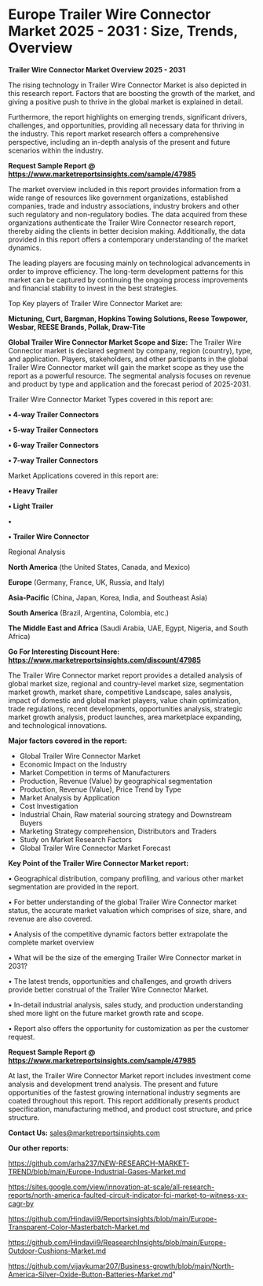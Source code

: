 # Europe Trailer Wire Connector Market 2025 - 2031 : Size, Trends, Overview

<Strong> Trailer Wire Connector Market Overview 2025 - 2031</strong>

The rising technology in Trailer Wire Connector Market is also depicted in this research report. Factors that are boosting the growth of the market, and giving a positive push to thrive in the global market is explained in detail.

Furthermore, the report highlights on emerging trends, significant drivers, challenges, and opportunities, providing all necessary data for thriving in the industry. This report market research offers a comprehensive perspective, including an in-depth analysis of the present and future scenarios within the industry.

<strong>Request Sample Report @ <a href=https://www.marketreportsinsights.com/sample/47985>https://www.marketreportsinsights.com/sample/47985</a></strong>

The market overview included in this report provides information from a wide range of resources like government organizations, established companies, trade and industry associations, industry brokers and other such regulatory and non-regulatory bodies. The data acquired from these organizations authenticate the Trailer Wire Connector research report, thereby aiding the clients in better decision making. Additionally, the data provided in this report offers a contemporary understanding of the market dynamics.

The leading players are focusing mainly on technological advancements in order to improve efficiency. The long-term development patterns for this market can be captured by continuing the ongoing process improvements and financial stability to invest in the best strategies.

Top Key players of Trailer Wire Connector Market are:

<strong>Mictuning, Curt, Bargman, Hopkins Towing Solutions, Reese Towpower, Wesbar, REESE Brands, Pollak, Draw-Tite</strong>

<strong><b>Global Trailer Wire Connector Market Scope and Size:</b></strong>
The Trailer Wire Connector market is declared segment by company, region (country), type, and application. Players, stakeholders, and other participants in the global Trailer Wire Connector market will gain the market scope as they use the report as a powerful resource. The segmental analysis focuses on revenue and product by type and application and the forecast period of 2025-2031.

Trailer Wire Connector Market Types covered in this report are:

<strong>•  4-way Trailer Connectors

•  5-way Trailer Connectors

•  6-way Trailer Connectors

•  7-way Trailer Connectors</strong>

Market Applications covered in this report are:

<strong>•  Heavy Trailer

•  Light Trailer

•  

•  Trailer Wire Connector</strong> 

Regional Analysis

<strong>North America</strong> (the United States, Canada, and Mexico)

<strong>Europe</strong> (Germany, France, UK, Russia, and Italy)

<strong>Asia-Pacific</strong> (China, Japan, Korea, India, and Southeast Asia)

<strong>South America</strong> (Brazil, Argentina, Colombia, etc.)

<strong>The Middle East and Africa</strong> (Saudi Arabia, UAE, Egypt, Nigeria, and South Africa)

<strong>Go For Interesting Discount Here: <a href=https://www.marketreportsinsights.com/discount/47985>https://www.marketreportsinsights.com/discount/47985</a></strong>

The Trailer Wire Connector market report provides a detailed analysis of global market size, regional and country-level market size, segmentation market growth, market share, competitive Landscape, sales analysis, impact of domestic and global market players, value chain optimization, trade regulations, recent developments, opportunities analysis, strategic market growth analysis, product launches, area marketplace expanding, and technological innovations.

<strong><b>Major factors covered in the report:</b></strong>
<ul>
  <li>Global Trailer Wire Connector Market </li>
  <li>Economic Impact on the Industry</li>
  <li>Market Competition in terms of Manufacturers</li>
  <li>Production, Revenue (Value) by geographical segmentation</li>
  <li>Production, Revenue (Value), Price Trend by Type</li>
  <li>Market Analysis by Application</li>
  <li>Cost Investigation</li>
  <li>Industrial Chain, Raw material sourcing strategy and Downstream Buyers</li>
  <li>Marketing Strategy comprehension, Distributors and Traders</li>
  <li>Study on Market Research Factors</li>
  <li>Global Trailer Wire Connector Market Forecast</li>
</ul>

<strong><b>Key Point of the Trailer Wire Connector Market report:</b></strong>

• Geographical distribution, company profiling, and various other market segmentation are provided in the report.

• For better understanding of the global Trailer Wire Connector market status, the accurate market valuation which comprises of size, share, and revenue are also covered.

• Analysis of the competitive dynamic factors better extrapolate the complete market overview

• What will be the size of the emerging Trailer Wire Connector market in 2031?

• The latest trends, opportunities and challenges, and growth drivers provide better construal of the Trailer Wire Connector Market.

• In-detail industrial analysis, sales study, and production understanding shed more light on the future market growth rate and scope.

• Report also offers the opportunity for customization as per the customer request.

<strong>Request Sample Report @ <a href=https://www.marketreportsinsights.com/sample/47985>https://www.marketreportsinsights.com/sample/47985</a></strong>

At last, the Trailer Wire Connector Market report includes investment come analysis and development trend analysis. The present and future opportunities of the fastest growing international industry segments are coated throughout this report. This report additionally presents product specification, manufacturing method, and product cost structure, and price structure.

<strong>Contact Us:</strong>
sales@marketreportsinsights.com

<strong>Our other reports:</strong>

<a href=https://github.com/arha237/NEW-RESEARCH-MARKET-TREND/blob/main/Europe-Industrial-Gases-Market.md>https://github.com/arha237/NEW-RESEARCH-MARKET-TREND/blob/main/Europe-Industrial-Gases-Market.md</a>

<a href=https://sites.google.com/view/innovation-at-scale/all-research-reports/north-america-faulted-circuit-indicator-fci-market-to-witness-xx-cagr-by>https://sites.google.com/view/innovation-at-scale/all-research-reports/north-america-faulted-circuit-indicator-fci-market-to-witness-xx-cagr-by</a>

<a href=https://github.com/Hindavii9/Reportsinsights/blob/main/Europe-Transparent-Color-Masterbatch-Market.md>https://github.com/Hindavii9/Reportsinsights/blob/main/Europe-Transparent-Color-Masterbatch-Market.md</a>

<a href=https://github.com/Hindavii9/ReasearchInsights/blob/main/Europe-Outdoor-Cushions-Market.md>https://github.com/Hindavii9/ReasearchInsights/blob/main/Europe-Outdoor-Cushions-Market.md</a>

<a href=https://github.com/vijaykumar207/Business-growth/blob/main/North-America-Silver-Oxide-Button-Batteries-Market.md>https://github.com/vijaykumar207/Business-growth/blob/main/North-America-Silver-Oxide-Button-Batteries-Market.md</a>"
